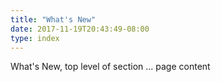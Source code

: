 ```yaml
---
title: "What's New"
date: 2017-11-19T20:43:49-08:00
type: index
---
```


What's New, top level of section ... page content
